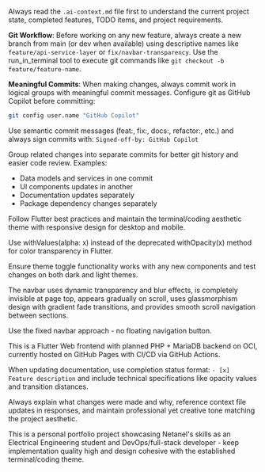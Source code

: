 Always read the `.ai-context.md` file first to understand the current project state, completed features, TODO items, and project requirements.

**Git Workflow**: Before working on any new feature, always create a new branch from main (or dev when available) using descriptive names like `feature/api-service-layer` or `fix/navbar-transparency`. Use the run_in_terminal tool to execute git commands like `git checkout -b feature/feature-name`.

**Meaningful Commits**: When making changes, always commit work in logical groups with meaningful commit messages. Configure git as GitHub Copilot before committing:
```bash
git config user.name "GitHub Copilot"
```
Use semantic commit messages (feat:, fix:, docs:, refactor:, etc.) and always sign commits with:
`Signed-off-by: GitHub Copilot`

Group related changes into separate commits for better git history and easier code review. Examples:
- Data models and services in one commit
- UI components updates in another
- Documentation updates separately
- Package dependency changes separately

Follow Flutter best practices and maintain the terminal/coding aesthetic theme with responsive design for desktop and mobile.

Use withValues(alpha: x) instead of the deprecated withOpacity(x) method for color transparency in Flutter.

Ensure theme toggle functionality works with any new components and test changes on both dark and light themes.

The navbar uses dynamic transparency and blur effects, is completely invisible at page top, appears gradually on scroll, uses glassmorphism design with gradient fade transitions, and provides smooth scroll navigation between sections.

Use the fixed navbar approach - no floating navigation button.

This is a Flutter Web frontend with planned PHP + MariaDB backend on OCI, currently hosted on GitHub Pages with CI/CD via GitHub Actions.

When updating documentation, use completion status format: `- [x] Feature description` and include technical specifications like opacity values and transition distances.

Always explain what changes were made and why, reference context file updates in responses, and maintain professional yet creative tone matching the project aesthetic.

This is a personal portfolio project showcasing Netanel's skills as an Electrical Engineering student and DevOps/full-stack developer - keep implementation quality high and design cohesive with the established terminal/coding theme.
